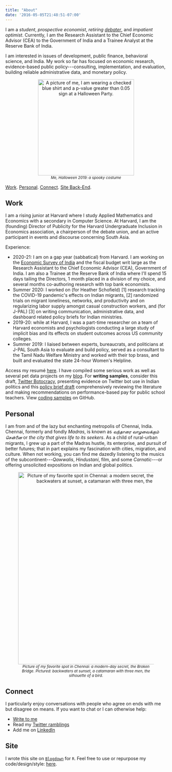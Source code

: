 ```yaml
---
title: "About"
date: '2016-05-05T21:48:51-07:00'
---
```


I am a *student*, *prospective economist*, *retiring* [*debater*](https://www.edexlive.com/news/2018/aug/02/meet-indias-youngest-debate-guns-who-matched-wits-with-the-best-in-the-world-3562.html), and *impatient optimist*. Currently, I am the Research Assistant to the Chief Economic Advisor (CEA) to the Government of India and a Trainee Analyst at the Reserve Bank of India. 

I am interested in issues of development, public finance, behavioral science, and India. My work so far has focused on economic research, evidence-based public policy---consulting, implementation, and evaluation, building reliable administrative data, and monetary policy.

<style type="text/css">
figure {
    text-align: center;
}
figure img {
    vertical-align: top;
}
figure figcaption {
    text-align: center;
    font-style: italic;
    font-size: smaller;
}
</style>

<figure>
  <img alt = 'A picture of me, I am wearing a checked blue shirt and a p-value greater than 0.05 sign at a Halloween Party.' width='300' src='/post/spooky.jpg'/>
  <figcaption>Me, Halloween 2019: a spooky costume</figcaption>
</figure>

[Work](#work). [Personal](#personal). [Connect](#connect). [Site Back-End](#site).

## Work 

I am a rising junior at Harvard where I study Applied Mathematics and Economics with a secondary in Computer Science. At Harvard, I am the (founding) Director of Publicity for the Harvard Undergraduate Inclusion in Economics association, a chairperson of the debate union, and an active participant in events and discourse concerning South Asia. 

Experience: 

- 2020-21: I am on a gap year (sabbatical) from Harvard. I am working on the [Economic Survey of India](https://www.indiabudget.gov.in/economicsurvey/) and the fiscal budget writ large as the Research Assistant to the Chief Economic Advisor (CEA), Government of India. I am also a Trainee at the Reserve Bank of India where I'll spend 15 days tailing the Directors, 1 month placed in a division of my choice, and several months co-authoring research with top bank economists.
- Summer 2020: I worked on (for Heather Schofield) [1] research tracking the COVID-19 pandemic's effects on Indian migrants, [2] randomized trials on migrant loneliness, networks, and productivity and on regularizing labor supply amongst casual construction workers, and (for J-PAL) [3] on writing communication, administrative data, and dashboard related policy briefs for Indian ministries.
- 2019-20: while at Harvard, I was a part-time researcher on a team of Harvard economists and psychologists conducting a large study of implicit bias and its effects on student outcomes across US community colleges.
- Summer 2019: I liaised between experts, bureaucrats, and politicians at J-PAL South Asia to evaluate and build policy, served as a consultant to the Tamil Nadu Welfare Ministry and worked with their top brass, and built and evaluated the state 24-hour Women's Helpline. 

Access my resumé [here](https://www.dropbox.com/s/j9y4md59lo4m5rv/BharathaChakravarthy_Hemanth_resume_jun20.pdf?dl=0). I have compiled some serious work as well as several pet data projects on my [blog](https://www.b-hemanth.com/). For **writing samples**, consider this draft, [Twitter Botocracy](https://www.b-hemanth.com/2020/05/17/twitter-botocracy-evidence-from-the-use-of-twitter-bots-by-modi-s-bjp-in-india/), presenting evidence on Twitter bot use in Indian politics and this [policy brief draft](https://www.b-hemanth.com/2020/06/04/lessons-on-teacher-pay-policy-brief-on-performance-based-pay-for-teachers/) comprehensively reviewing the literature and making recommendations on performance-based pay for public school teachers. View [coding samples](https://github.com/b-hemanth) on GitHub.

## Personal

I am from and of the lazy but enchanting metropolis of Chennai, India. Chennai, formerly and fondly *Madras*, is known as *வந்தாரை வாழவைக்கும் சென்னை* or *the city that gives life to its seekers*. As a child of rural-urban migrants, I grew up a part of the Madras hustle, its enterprise, and pursuit of better futures; that in part explains my fascination with cities, migration, and culture. When not working, you can find me dazedly listening to the musics of the subcontinent---*Qawwalis*, *Hindustani*, film, and some *Carnatic*---or offering unsolicited expositions on Indian and global politics.

<figure>
<img alt = 'Picture of my favorite spot in Chennai: a modern secret, the Broken Bridge. Pictured: backwaters at sunset, a catamaran with three men, the silhoutte of a bird.' width='600' src='/./about_files/56764725_2145881622145000_3600959293169336320_o.jpg'/>
<figcaption>Picture of my favorite spot in Chennai: a modern-day secret, the Broken Bridge. Pictured: backwaters at sunset, a catamaran with three men, the silhouette of a bird.</figcaption>
</figure>

## Connect

I particularly enjoy conversations with people who agree on ends with me but disagree on means. If you want to chat or I can otherwise help:

- [Write to me](mailto:hemanthbharathachakravarthy@college.harvard.edu) 
- Read my [Twitter ramblings](https://twitter.com/hemanth2510)
- Add me on [LinkedIn](https://www.linkedin.com/in/b-hemanth/)

## Site

I wrote this site on [`Blogdown`](https://bookdown.org/yihui/blogdown/) for `R`. Feel free to use or repurpose my code/design/style: [here](https://github.com/b-hemanth/my_page).
